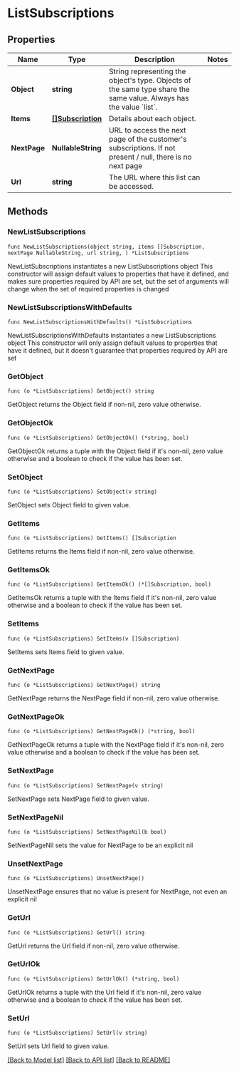 # ListSubscriptions

## Properties

Name | Type | Description | Notes
------------ | ------------- | ------------- | -------------
**Object** | **string** | String representing the object&#39;s type. Objects of the same type share the same value. Always has the value &#x60;list&#x60;. | 
**Items** | [**[]Subscription**](Subscription.md) | Details about each object. | 
**NextPage** | **NullableString** | URL to access the next page of the customer&#39;s subscriptions. If not present / null, there is no next page | 
**Url** | **string** | The URL where this list can be accessed. | 

## Methods

### NewListSubscriptions

`func NewListSubscriptions(object string, items []Subscription, nextPage NullableString, url string, ) *ListSubscriptions`

NewListSubscriptions instantiates a new ListSubscriptions object
This constructor will assign default values to properties that have it defined,
and makes sure properties required by API are set, but the set of arguments
will change when the set of required properties is changed

### NewListSubscriptionsWithDefaults

`func NewListSubscriptionsWithDefaults() *ListSubscriptions`

NewListSubscriptionsWithDefaults instantiates a new ListSubscriptions object
This constructor will only assign default values to properties that have it defined,
but it doesn't guarantee that properties required by API are set

### GetObject

`func (o *ListSubscriptions) GetObject() string`

GetObject returns the Object field if non-nil, zero value otherwise.

### GetObjectOk

`func (o *ListSubscriptions) GetObjectOk() (*string, bool)`

GetObjectOk returns a tuple with the Object field if it's non-nil, zero value otherwise
and a boolean to check if the value has been set.

### SetObject

`func (o *ListSubscriptions) SetObject(v string)`

SetObject sets Object field to given value.


### GetItems

`func (o *ListSubscriptions) GetItems() []Subscription`

GetItems returns the Items field if non-nil, zero value otherwise.

### GetItemsOk

`func (o *ListSubscriptions) GetItemsOk() (*[]Subscription, bool)`

GetItemsOk returns a tuple with the Items field if it's non-nil, zero value otherwise
and a boolean to check if the value has been set.

### SetItems

`func (o *ListSubscriptions) SetItems(v []Subscription)`

SetItems sets Items field to given value.


### GetNextPage

`func (o *ListSubscriptions) GetNextPage() string`

GetNextPage returns the NextPage field if non-nil, zero value otherwise.

### GetNextPageOk

`func (o *ListSubscriptions) GetNextPageOk() (*string, bool)`

GetNextPageOk returns a tuple with the NextPage field if it's non-nil, zero value otherwise
and a boolean to check if the value has been set.

### SetNextPage

`func (o *ListSubscriptions) SetNextPage(v string)`

SetNextPage sets NextPage field to given value.


### SetNextPageNil

`func (o *ListSubscriptions) SetNextPageNil(b bool)`

 SetNextPageNil sets the value for NextPage to be an explicit nil

### UnsetNextPage
`func (o *ListSubscriptions) UnsetNextPage()`

UnsetNextPage ensures that no value is present for NextPage, not even an explicit nil
### GetUrl

`func (o *ListSubscriptions) GetUrl() string`

GetUrl returns the Url field if non-nil, zero value otherwise.

### GetUrlOk

`func (o *ListSubscriptions) GetUrlOk() (*string, bool)`

GetUrlOk returns a tuple with the Url field if it's non-nil, zero value otherwise
and a boolean to check if the value has been set.

### SetUrl

`func (o *ListSubscriptions) SetUrl(v string)`

SetUrl sets Url field to given value.



[[Back to Model list]](../README.md#documentation-for-models) [[Back to API list]](../README.md#documentation-for-api-endpoints) [[Back to README]](../README.md)


